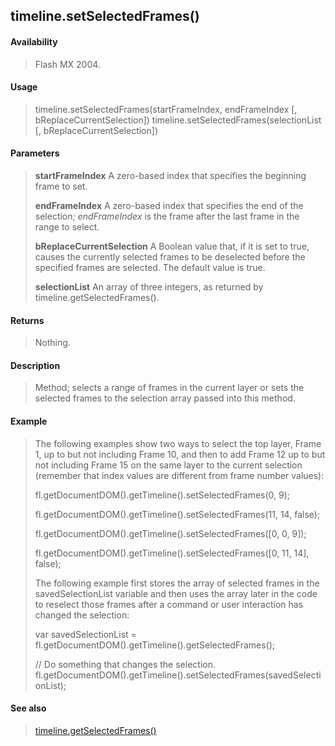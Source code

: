 ## timeline.setSelectedFrames()

#### Availability

> Flash MX 2004.

#### Usage

> timeline.setSelectedFrames(startFrameIndex, endFrameIndex \[, bReplaceCurrentSelection\]) timeline.setSelectedFrames(selectionList \[, bReplaceCurrentSelection\])

#### Parameters

> **startFrameIndex** A zero-based index that specifies the beginning frame to set.
>
> **endFrameIndex** A zero-based index that specifies the end of the selection; *endFrameIndex* is the frame after the last frame in the range to select.
>
> **bReplaceCurrentSelection** A Boolean value that, if it is set to true, causes the currently selected frames to be deselected before the specified frames are selected. The default value is true.
>
> **selectionList** An array of three integers, as returned by timeline.getSelectedFrames().

#### Returns

> Nothing.

#### Description

> Method; selects a range of frames in the current layer or sets the selected frames to the selection array passed into this method.

#### Example

> The following examples show two ways to select the top layer, Frame 1, up to but not including Frame 10, and then to add Frame 12 up to but not including Frame 15 on the same layer to the current selection (remember that index values are different from frame number values):
>
> fl.getDocumentDOM().getTimeline().setSelectedFrames(0, 9);
>
> fl.getDocumentDOM().getTimeline().setSelectedFrames(11, 14, false);
>
> fl.getDocumentDOM().getTimeline().setSelectedFrames(\[0, 0, 9\]);
>
> fl.getDocumentDOM().getTimeline().setSelectedFrames(\[0, 11, 14\], false);
>
> The following example first stores the array of selected frames in the savedSelectionList variable and then uses the array later in the code to reselect those frames after a command or user interaction has changed the selection:
>
> var savedSelectionList = fl.getDocumentDOM().getTimeline().getSelectedFrames();
>
> // Do something that changes the selection. fl.getDocumentDOM().getTimeline().setSelectedFrames(savedSelectionList);

#### See also

> [timeline.getSelectedFrames()](#_bookmark1058)
